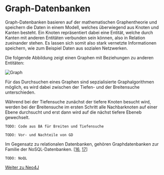 # Graph-Datenbanken

Graph-Datenbanken basieren auf der mathematischen Graphentheorie und speichern die Daten in einem Modell, welches überwiegend aus Knoten und Kanten besteht. Ein Knoten repräsentiert dabei eine Entität, welche durch Kanten mit anderen Entitäten verbunden sein können, also in Relation zueinander stehen. Es lassen sich somit also stark vernetzte Informationen speichern, wie zum Beispiel Daten aus sozialen Netzwerken.

Die folgende Abbildung zeigt einen Graphen mit Beziehungen zu anderen Entitäten:

![Graph](./images/Graph.png)

Für das Durchsuchen eines Graphen sind sepzialisierte Graphalgorithmen möglich, es wird dabei zwischen der Tiefen- und der Breitensuche unterschieden.

Während bei der Tiefensuche zunächst der tiefere Knoten besucht wird, werden bei der Breitensuche im ersten Schritt alle Nachbarknoten auf einer Ebene durchsucht und erst dann wird auf die nächst tiefere Ebeneb gewechselt.

    TODO: Code aus BA für Breiten und Tiefensuche 

    TODO: Vor- und Nachteile von GD

Im Gegensatz zu relationalen Datenbanken, gehören Graphdatenbanken zur Familie der NoSQL-Datenbanken. [[16](https://www.bigdata-insider.de/graph-datenbanken-a-887332/), [17](https://www.bigdata-insider.de/was-ist-eine-graphdatenbank-a-788834/)]

    TODO: NoQL

[Weiter zu Neo4J](./Neo4J.md)

